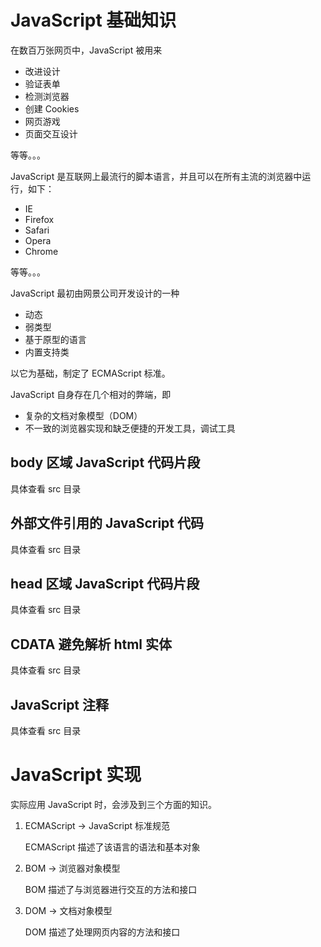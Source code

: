 # JavaScript 基础知识

在数百万张网页中，JavaScript 被用来

* 改进设计
* 验证表单
* 检测浏览器
* 创建 Cookies
* 网页游戏
* 页面交互设计

等等。。。

JavaScript 是互联网上最流行的脚本语言，并且可以在所有主流的浏览器中运行，如下：

* IE
* Firefox
* Safari
* Opera
* Chrome

等等。。。

JavaScript 最初由网景公司开发设计的一种

* 动态
* 弱类型
* 基于原型的语言
* 内置支持类

以它为基础，制定了 ECMAScript 标准。

JavaScript 自身存在几个相对的弊端，即

* 复杂的文档对象模型（DOM）
* 不一致的浏览器实现和缺乏便捷的开发工具，调试工具

## body 区域 JavaScript 代码片段
具体查看 src 目录


## 外部文件引用的 JavaScript 代码
具体查看 src 目录


## head 区域 JavaScript 代码片段
具体查看 src 目录

## CDATA 避免解析 html 实体
具体查看 src 目录

## JavaScript 注释
具体查看 src 目录

# JavaScript 实现
实际应用 JavaScript 时，会涉及到三个方面的知识。

1. ECMAScript -> JavaScript 标准规范

    ECMAScript 描述了该语言的语法和基本对象

2. BOM -> 浏览器对象模型

    BOM 描述了与浏览器进行交互的方法和接口

3. DOM -> 文档对象模型

    DOM 描述了处理网页内容的方法和接口

